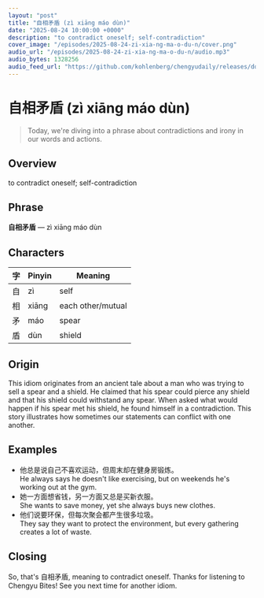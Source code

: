 ```yaml
---
layout: "post"
title: "自相矛盾 (zì xiāng máo dùn)"
date: "2025-08-24 10:00:00 +0000"
description: "to contradict oneself; self-contradiction"
cover_image: "/episodes/2025-08-24-zi-xia-ng-ma-o-du-n/cover.png"
audio_url: "/episodes/2025-08-24-zi-xia-ng-ma-o-du-n/audio.mp3"
audio_bytes: 1328256
audio_feed_url: "https://github.com/kohlenberg/chengyudaily/releases/download/v20250824-zi-xia-ng-ma-o-du-n/2025-08-24-zi-xia-ng-ma-o-du-n.mp3"
---
```


# 自相矛盾 (zì xiāng máo dùn)
> Today, we're diving into a phrase about contradictions and irony in our words and actions.

## Overview
to contradict oneself; self-contradiction

## Phrase
**自相矛盾** — zì xiāng máo dùn

## Characters

| 字   | Pinyin      | Meaning          |
|------|-------------|------------------|
| 自   | zì          | self             |
| 相   | xiāng       | each other/mutual|
| 矛   | máo         | spear            |
| 盾   | dùn         | shield           |

## Origin
This idiom originates from an ancient tale about a man who was trying to sell a spear and a shield. He claimed that his spear could pierce any shield and that his shield could withstand any spear. When asked what would happen if his spear met his shield, he found himself in a contradiction. This story illustrates how sometimes our statements can conflict with one another.

## Examples
- 他总是说自己不喜欢运动，但周末却在健身房锻炼。<br>He always says he doesn't like exercising, but on weekends he's working out at the gym.
- 她一方面想省钱，另一方面又总是买新衣服。<br>She wants to save money, yet she always buys new clothes.
- 他们说要环保，但每次聚会都产生很多垃圾。<br>They say they want to protect the environment, but every gathering creates a lot of waste.

## Closing
So, that's 自相矛盾, meaning to contradict oneself. Thanks for listening to Chengyu Bites! See you next time for another idiom.

